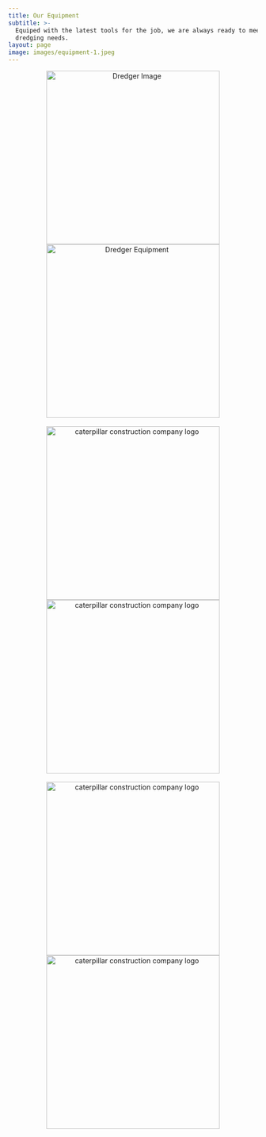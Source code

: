 ```yaml
---
title: Our Equipment
subtitle: >-
  Equiped with the latest tools for the job, we are always ready to meet your
  dredging needs.
layout: page
image: images/equipment-1.jpeg
---
```

<div align="center">
<div>
<img src="https://fitzpatricks.netlify.app/images/WheelLoader.png" alt="Dredger Image" title="Dredger Image" width="350"/>

<img src="https://fitzpatricks.netlify.app/images/Wheel-Loader2.jpg" alt="Dredger Equipment" width="350"/>
</div>

<br>

<div>
<img src="https://fitzpatricks.netlify.app/images/dredging-projects%20(4).jpeg" alt="caterpillar construction company logo" width="350" height="350"/>

<img src="https://fitzpatricks.netlify.app/images/WhatsApp%20Image%202020-12-09%20at%2010.28.57%20AM%20(1).jpeg" alt="caterpillar construction company logo" width="350" height="350"/>
</div>

<br>

<div>
<img src="https://fitzpatricks.netlify.app/images/magical-plankton.jpg" alt="caterpillar construction company logo" width="350" height="350"/>

<img src="https://fitzpatricks.netlify.app/images/WhatsApp%20Image%202020-12-09%20at%2010.28.53%20AM%20(1).jpeg" alt="caterpillar construction company logo" width="350" height="350"/>
</div>
</div>